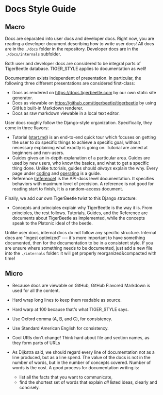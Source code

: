 # Docs Style Guide

## Macro

Docs are separated into user docs and developer docs. Right now, you are reading a developer
document describing how to write user docs! All docs are in the `./docs` folder in the repository.
Developer docs are in the `./docs/internals` subfolder.

Both user and developer docs are considered to be integral parts of TigerBeetle database.
TIGER_STYLE applies to documentation as well!

Documentation exists independent of presentation. In particular, the following three different
presentations are considered first-class:

- Docs as rendered on <https://docs.tigerbeetle.com> by our own static site generator.
- Docs as viewable on <https://github.com/tigerbeetle/tigerbeetle> by using GitHub built-in Markdown
  renderer.
- Docs as raw markdown viewable in a local text editor.

User docs roughly follow the Django-style organization. Specifically, they come in three flavors:

- Tutorial ([start.md](/docs/start.md)) is an end-to-end quick tour which focuses on getting the
  user to do specific things to achieve a specific goal, without necessary explaining what exactly
  is going on. Tutorial are aimed at beginners and non-users.
- Guides gives an in-depth explanation of a particular area. Guides are used by new users, who know
  the basics, and what to get a specific thing done. Unlike tutorials, guides should _always_
  explain the why. Every page under [coding](/docs/coding/) and [operating](/docs/operating) is a
  guide.
- Reference ([reference](/docs/reference>)) is the API-docs level documentation. It specifies
  behaviors with maximum level of precision. A reference is not good for reading start to finish, it
  is a random-access document.

Finally, we add our own TigerBeetle twist to this Django structure:

- Concepts and principles explain why TigerBeetle is the way it is. From principles, the rest
  follows. Tutorials, Guides, and the Reference are documents about TigerBeetle as implemented,
  while the concepts speak to the Platonic ideal of the beetle.

Unlike user docs, internal docs do not follow any specific structure. Internal docs are "ingest
optimized" --- it's more important to have something documented, then for the documentation to be in
a consistent style. If you are unsure where something needs to be documented, just add a new file
into the `./internals` folder: it will get properly reorganized&compacted with time!

## Micro

- Because docs are viewable on GitHub, GitHub Flavored Markdown is used for all the content.
- Hard wrap long lines to keep them readable as source.
- Hard warp at 100 because that's what TIGER_STYLE says.
- Use Oxford comma (A, B, and C), for consistency.
- Use Standard American English for consistency.
- Cool URIs don't change! Think hard about file and section names, as they form parts of URLs
- As Dijkstra said, we should regard every line of documentation not as a line produced, but as a
  line spend. The value of the docs is not in the number of words, but in the number of concepts
  covered. Number of words is the cost. A good process for documentation writing is:

  - list all the facts that you want to communicate,
  - find the shortest set of words that explain _all_ listed ideas, clearly and concisely.

